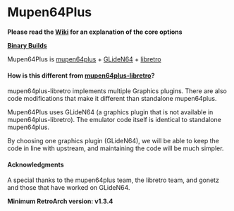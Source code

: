 # Mupen64Plus

**Please read the [Wiki](https://github.com/GLupeN64/GLupeN64/wiki) for an explanation of the core options**

**[Binary Builds](http://loganbuildbot.s3-website-us-east-1.amazonaws.com/)**

Mupen64Plus is [mupen64plus](https://github.com/mupen64plus/mupen64plus-core) + [GLideN64](https://github.com/gonetz/GLideN64) + [libretro](http://www.libretro.com/)

#### How is this different from [mupen64plus-libretro](https://github.com/libretro/mupen64plus-libretro)?

mupen64plus-libretro implements multiple Graphics plugins. There are also code modifications that make it different than standalone mupen64plus.

Mupen64Plus uses GLideN64 (a graphics plugin that is not available in mupen64plus-libretro). The emulator code itself is identical to standalone mupen64plus.

By choosing one graphics plugin (GLideN64), we will be able to keep the code in line with upstream, and maintaining the code will be much simpler.

#### Acknowledgments

A special thanks to the mupen64plus team, the libretro team, and gonetz and those that have worked on GLideN64.

**Minimum RetroArch version: v1.3.4**
